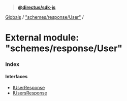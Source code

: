 > **[@directus/sdk-js](../README.md)**

[Globals](../README.md) / ["schemes/response/User"](_schemes_response_user_.md) /

# External module: "schemes/response/User"

### Index

#### Interfaces

* [IUserResponse](../interfaces/_schemes_response_user_.iuserresponse.md)
* [IUsersResponse](../interfaces/_schemes_response_user_.iusersresponse.md)
